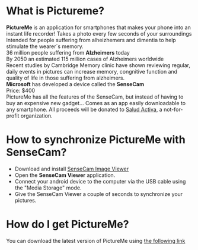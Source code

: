What is Pictureme?
=========

**PictureMe** is an application for smartphones that makes your phone into an instant life recorder! 
Takes a photo every few seconds of your surroundings  
Intended for people suffering from alheizhemers and dimentia to help stimulate the wearer´s memory.  
36 million people suffering from **Alzheimers** today  
By 2050 an estimated 115 million cases of Alzheimers worldwide  
Recent studies by Cambridge Memory clinic have shown reviewing regular, daily events in pictures can increase memory, congnitive function and quality of life in those suffering from alzheimers.  
**Microsoft** has developed a device called the **SenseCam**  
Price: $400  
PictureMe has all the features of the SenseCam, but instead of having to buy an expensive new gadget... 
Comes as an app easily downloadable to any smartphone.
All proceeds will be donated to [Salud Activa](http://www.saludactiva.org.ar), a not-for-profit organization.  


How to synchronize PictureMe with SenseCam?
=========

* Download and install  [SenseCam Image Viewer](http://research.microsoft.com/en-us/downloads/e50842f1-2ed2-4cbb-aa39-2ac033052d1a/ "Microsoft SenseCam Image Viewer")
* Open the **SenseCam Viewer** application.
* Connect your android device to the computer via the USB cable using the "Media Storage" mode.
* Give the SenseCam Viewer a couple of seconds to synchronize your pictures.


How do I get PictureMe?
========

You can download the latest version of PictureMe using [the following link](https://github.com/infobyte/pictureme/raw/master/apk/PictureMe.apk "PictureMe latest APK.")  
